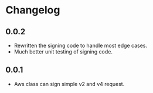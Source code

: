 # Changelog

## 0.0.2

* Rewritten the signing code to handle most edge cases.
* Much better unit testing of signing code.

## 0.0.1

* Aws class can sign simple v2 and v4 request.
